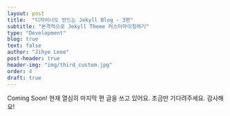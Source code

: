 ```yaml
---
layout: post
title:  "디자이너도 만드는 Jekyll Blog - 3편"
subtitle: "본격적으로 Jekyll Theme 커스터마이징하기"
type: "Development"
blog: true
text: false
author: "Jihye Leee"
post-header: true
header-img: "img/third_custom.jpg"
order: 4
draft: true
---
```


Coming Soon! 현재 열심히 마지막 편 글을 쓰고 있어요. 조금만 기다려주세요. 감사해요!